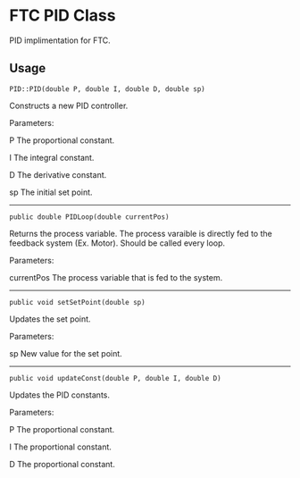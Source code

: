 # FTC PID Class

PID implimentation for FTC.
## Usage
`PID::PID(double P, double I, double D, double sp)`

Constructs a new PID controller.

Parameters:

  P   The proportional constant.
  
  I   The integral constant.
  
  D   The derivative constant.
  
  sp  The initial set point.
  
---

`public double PIDLoop(double currentPos)`

Returns the process variable.  The process varaible is directly fed to the feedback system (Ex. Motor).  Should be called every loop.

Parameters:

  currentPos  The process variable that is fed to the system.
  
---

`public void setSetPoint(double sp)`

Updates the set point.

Parameters:

  sp  New value for the set point.
  
---

`public void updateConst(double P, double I, double D)`

Updates the PID constants.

Parameters:

  P   The proportional constant.
  
  I   The proportional constant.
  
  D   The proportional constant.
